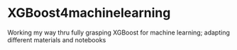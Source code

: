 # XGBoost4machinelearning
Working my way thru fully grasping XGBoost for machine learning; adapting different materials and notebooks
